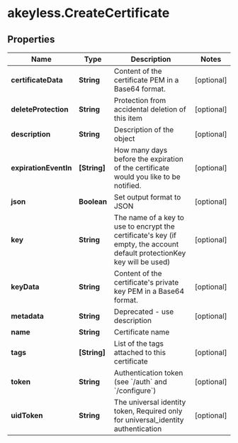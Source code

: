 # akeyless.CreateCertificate

## Properties

Name | Type | Description | Notes
------------ | ------------- | ------------- | -------------
**certificateData** | **String** | Content of the certificate PEM in a Base64 format. | [optional] 
**deleteProtection** | **String** | Protection from accidental deletion of this item | [optional] 
**description** | **String** | Description of the object | [optional] 
**expirationEventIn** | **[String]** | How many days before the expiration of the certificate would you like to be notified. | [optional] 
**json** | **Boolean** | Set output format to JSON | [optional] 
**key** | **String** | The name of a key to use to encrypt the certificate&#39;s key (if empty, the account default protectionKey key will be used) | [optional] 
**keyData** | **String** | Content of the certificate&#39;s private key PEM in a Base64 format. | [optional] 
**metadata** | **String** | Deprecated - use description | [optional] 
**name** | **String** | Certificate name | 
**tags** | **[String]** | List of the tags attached to this certificate | [optional] 
**token** | **String** | Authentication token (see &#x60;/auth&#x60; and &#x60;/configure&#x60;) | [optional] 
**uidToken** | **String** | The universal identity token, Required only for universal_identity authentication | [optional] 



